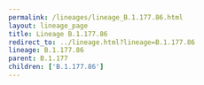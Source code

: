 ```yaml
---
permalink: /lineages/lineage_B.1.177.86.html
layout: lineage_page
title: Lineage B.1.177.86
redirect_to: ../lineage.html?lineage=B.1.177.86
lineage: B.1.177.86
parent: B.1.177
children: ['B.1.177.86']
---
```

